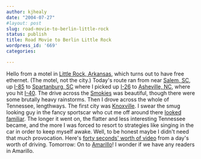 ```yaml
---
author: kjhealy
date: "2004-07-27"
#layout: post
slug: road-movie-to-berlin-little-rock
status: publish
title: Road Movie to Berlin Little Rock
wordpress_id: '669'
categories:

---
```


Hello from a motel in [Little Rock, Arkansas](http://www.littlerock.com/), which turns out to have free ethernet. (The motel, not the city.) Today's route ran from near [Salem, SC](http://www.sciway.net/city/salem.html), up [I-85](http://www.ncroads.com/interst/ih085.htm) to [Spartanburg, SC](http://www.cityofspartanburg.org/) where I picked up [I-26](http://www.ncdot.org/projects/I26Connector/) to [Asheville, NC](http://www.asheville.com/), where you hit [I-40](http://www.interstate-guide.com/i-040.html). The drive across the [Smokies](http://www.nps.gov/grsm/) was beautiful, though there were some brutally heavy rainstorms. Then I drove across the whole of Tennessee, lengthways. The first city was [Knoxville](http://www.knoxville.org/). I swear the smug looking guy in the fancy sportscar who cut me off around there [looked familiar](http://www.instapundit.com). The longer it went on, the flatter and less interesting Tennessee became, and the more I was forced to resort to strategies like singing in the car in order to keep myself awake. Well, to be honest maybe I didn't need that much provocation. Here's [forty seconds' worth of video](http://www.kieranhealy.org/trip/day1.mov) from a day's worth of driving. Tomorrow: On to [Amarillo](http://www.amarillonet.com/)! I wonder if we have any readers in Amarillo.
